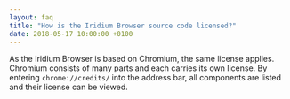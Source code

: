 ```yaml
---
layout: faq
title: "How is the Iridium Browser source code licensed?"
date: 2018-05-17 10:00:00 +0100
---
```


As the Iridium Browser is based on Chromium, the same license applies. Chromium consists of many parts and each carries its own license. By entering ```chrome://credits/``` into the address bar, all components are listed and their license can be viewed.
